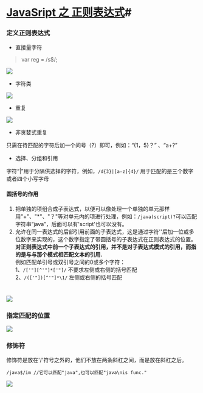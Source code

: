 # [JavaSript 之 正则表达式]()#

### 定义正则表达式  ###
- 直接量字符 
> var reg = /s$/;    

![](http://i.imgur.com/cslPNCy.png)
	
- 字符类  

![](http://i.imgur.com/0zq1ulY.png)  

- 重复  

![](http://i.imgur.com/Opdpu0V.png)  

- 非贪婪式重复  

只需在待匹配的字符后加一个问号（?）即可，例如：“{1，5}？” 、“a+?”  

- 选择、分组和引用  

字符“|”用于分隔供选择的字符，例如，`/d{3}|[a-z]{4}/` 用于匹配的是三个数字或者四个小写字母  

#### 圆括号的作用 ####
1. 把单独的项组合成子表达式，以便可以像处理一个单独的单元那样用"+"、"*"、"？"等对单元内的项进行处理，例如：`/java(script)?`可以匹配字符串“java”，后面可以有'script'也可以没有。  
2. 允许在同一表达式的后部引用前面的子表达式，这是通过字符'\'后加一位或多位数字来实现的，这个数字指定了带圆括号的子表达式在正则表达式的位置。**对正则表达式中前一个子表达式的引用，并不是对子表达式模式的引用，而指的是与与那个模式相匹配文本的引用.**  
例如匹配单引号或双引号之间的0或多个字符：  
1、`/['"][^'"]*['"]/` 不要求左侧或右侧的括号匹配   
2、`/(['"])[^'"]*\1/`	 左侧或右侧的括号匹配
#
![](http://i.imgur.com/caZKlpc.png)  

###  指定匹配的位置 ###

![](http://i.imgur.com/Yv1K3a6.png)  

### 修饰符 ###  
修饰符是放在'/'符号之外的，他们不放在两条斜杠之间，而是放在斜杠之后。  

	/java$/im //它可以匹配"java",也可以匹配"java\nis func."
  
![](http://i.imgur.com/a7c8lQF.png)